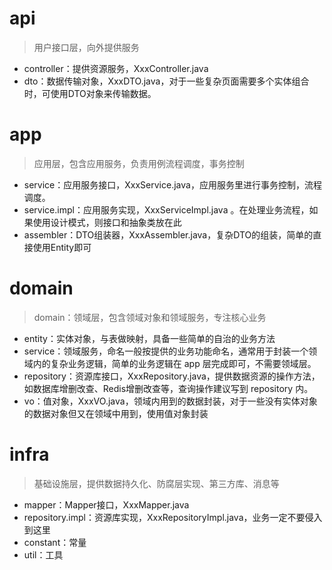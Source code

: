

# api

>  用户接口层，向外提供服务

- controller：提供资源服务，XxxController.java
- dto：数据传输对象，XxxDTO.java，对于一些复杂页面需要多个实体组合时，可使用DTO对象来传输数据。

# app

> 应用层，包含应用服务，负责用例流程调度，事务控制

- service：应用服务接口，XxxService.java，应用服务里进行事务控制，流程调度。
- service.impl：应用服务实现，XxxServiceImpl.java 。在处理业务流程，如果使用设计模式，则接口和抽象类放在此
- assembler：DTO组装器，XxxAssembler.java，复杂DTO的组装，简单的直接使用Entity即可

# domain

> domain：领域层，包含领域对象和领域服务，专注核心业务

- entity：实体对象，与表做映射，具备一些简单的自治的业务方法
- service：领域服务，命名一般按提供的业务功能命名，通常用于封装一个领域内的复杂业务逻辑，简单的业务逻辑在 app 层完成即可，不需要领域层。
- repository：资源库接口，XxxRepository.java，提供数据资源的操作方法，如数据库增删改查、Redis增删改查等，查询操作建议写到 repository 内。
- vo：值对象，XxxVO.java，领域内用到的数据封装，对于一些没有实体对象的数据对象但又在领域中用到，使用值对象封装

# infra

> 基础设施层，提供数据持久化、防腐层实现、第三方库、消息等

- mapper：Mapper接口，XxxMapper.java
- repository.impl：资源库实现，XxxRepositoryImpl.java，业务一定不要侵入到这里
- constant：常量
- util：工具

